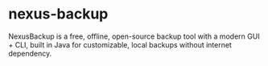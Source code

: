 # nexus-backup
NexusBackup is a free, offline, open-source backup tool with a modern GUI + CLI, built in Java for customizable, local backups without internet dependency.

